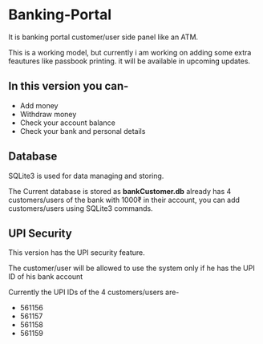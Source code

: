 # Banking-Portal
It is banking portal customer/user side panel like an ATM.

This is a working model, but currently i am working on adding some extra feautures like passbook printing. it will be available in upcoming updates.

## In this version you can-
* Add money
* Withdraw money
* Check your account balance
* Check your bank and personal details

## Database
SQLite3 is used for data managing and storing.

The Current database is stored as **bankCustomer.db** already has 4 customers/users of the bank with 1000₹ in their account, you can add customers/users using SQLite3 commands.

## UPI Security
This version has the UPI security feature.

The customer/user will be allowed to use the system only if he has the UPI ID of his bank account

Currently the UPI IDs of the 4 customers/users are-
* 561156
* 561157
* 561158
* 561159
